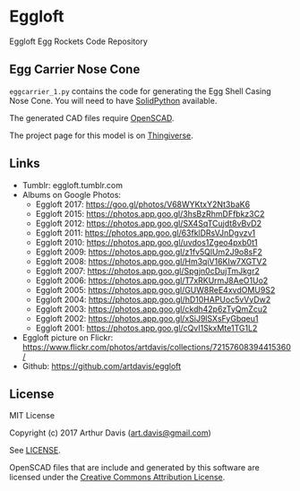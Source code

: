 # Eggloft

Eggloft Egg Rockets Code Repository

## Egg Carrier Nose Cone

`eggcarrier_1.py` contains the code for generating the Egg Shell Casing
Nose Cone. You will need to have
[SolidPython](https://github.com/SolidCode/SolidPython) available.

The generated CAD files require [OpenSCAD](http://www.openscad.org/).

The project page for this model is on [Thingiverse](http://www.thingiverse.com/thing:2228825).

## Links
* Tumblr: eggloft.tumblr.com
* Albums on Google Photos:
  * Eggloft 2017: https://goo.gl/photos/V68WYKtxY2Nt3baK6
  * Eggloft 2015: https://photos.app.goo.gl/3hsBzRhmDFfbkz3C2
  * Eggloft 2012: https://photos.app.goo.gl/SX4SqTCujdt8vBvD2
  * Eggloft 2011: https://photos.app.goo.gl/63fklDRsVJnDgvzv1
  * Eggloft 2010: https://photos.app.goo.gl/uvdos1Zgeo4pxb0t1
  * Eggloft 2009: https://photos.app.goo.gl/z1fv5QlUm2J9o8sF2
  * Eggloft 2008: https://photos.app.goo.gl/Hm3qiV16KIw7XGTV2
  * Eggloft 2007: https://photos.app.goo.gl/Spgjn0cDujTmJkgr2
  * Eggloft 2006: https://photos.app.goo.gl/T7xRKUrmJ8AeO1Uo2
  * Eggloft 2005: https://photos.app.goo.gl/GUW8ReE4xvdOMU9S2
  * Eggloft 2004: https://photos.app.goo.gl/hD10HAPUoc5vVyDw2
  * Eggloft 2003: https://photos.app.goo.gl/ckdh42p6zTyQmZcu2
  * Eggloft 2002: https://photos.app.goo.gl/xSiJ9lSXsFyGbqeu1
  * Eggloft 2001: https://photos.app.goo.gl/cQvI1SkxMte1TG1L2
* Eggloft picture on Flickr: https://www.flickr.com/photos/artdavis/collections/72157608394415360/
* Github: https://github.com/artdavis/eggloft

## License

MIT License

Copyright (c) 2017 Arthur Davis (art.davis@gmail.com)

See [LICENSE](LICENSE).

OpenSCAD files that are include and generated by this software are
licensed under the
[Creative Commons Attribution License](https://creativecommons.org/licenses/by/4.0/).
